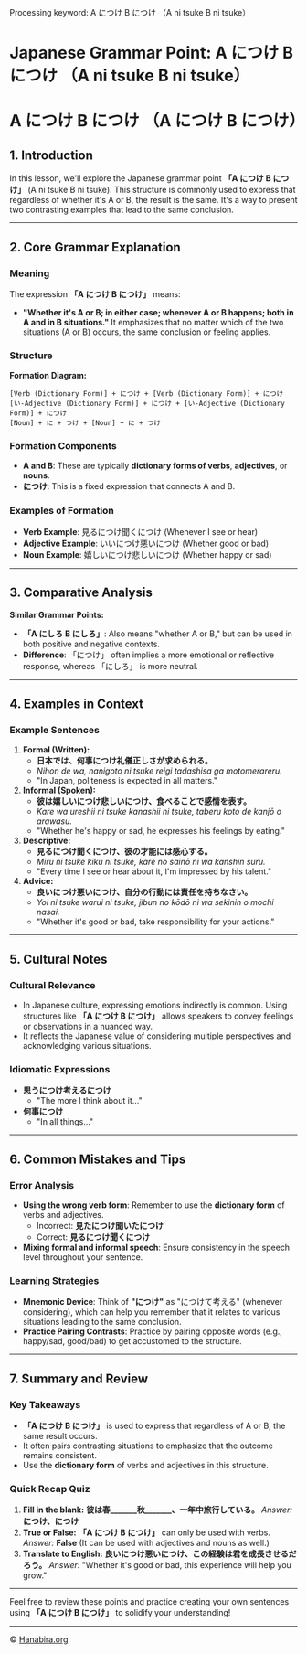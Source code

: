 Processing keyword: A につけ B につけ （A ni tsuke B ni tsuke）
# Japanese Grammar Point: A につけ B につけ （A ni tsuke B ni tsuke）
# A につけ B につけ （A につけ B につけ）
## 1. Introduction
In this lesson, we'll explore the Japanese grammar point **「A につけ B につけ」** (A ni tsuke B ni tsuke). This structure is commonly used to express that regardless of whether it's A or B, the result is the same. It's a way to present two contrasting examples that lead to the same conclusion.

---
## 2. Core Grammar Explanation
### Meaning
The expression **「A につけ B につけ」** means:
- **"Whether it's A or B; in either case; whenever A or B happens; both in A and in B situations."**
It emphasizes that no matter which of the two situations (A or B) occurs, the same conclusion or feeling applies.
### Structure
**Formation Diagram:**
```
[Verb (Dictionary Form)] + につけ + [Verb (Dictionary Form)] + につけ
[い-Adjective (Dictionary Form)] + につけ + [い-Adjective (Dictionary Form)] + につけ
[Noun] + に + つけ + [Noun] + に + つけ
```
### Formation Components
- **A and B**: These are typically **dictionary forms of verbs**, **adjectives**, or **nouns**.
- **につけ**: This is a fixed expression that connects A and B.
### Examples of Formation
- **Verb Example**: 見るにつけ聞くにつけ (Whenever I see or hear)
- **Adjective Example**: いいにつけ悪いにつけ (Whether good or bad)
- **Noun Example**: 嬉しいにつけ悲しいにつけ (Whether happy or sad)
---
## 3. Comparative Analysis
**Similar Grammar Points:**
- **「A にしろ B にしろ」**: Also means "whether A or B," but can be used in both positive and negative contexts.
- **Difference**: 「につけ」 often implies a more emotional or reflective response, whereas 「にしろ」 is more neutral.
---
## 4. Examples in Context
### Example Sentences
1. **Formal (Written):**
   - **日本では、何事につけ礼儀正しさが求められる。**
   - *Nihon de wa, nanigoto ni tsuke reigi tadashisa ga motomerareru.*
   - "In Japan, politeness is expected in all matters."
2. **Informal (Spoken):**
   - **彼は嬉しいにつけ悲しいにつけ、食べることで感情を表す。**
   - *Kare wa ureshii ni tsuke kanashii ni tsuke, taberu koto de kanjō o arawasu.*
   - "Whether he's happy or sad, he expresses his feelings by eating."
3. **Descriptive:**
   - **見るにつけ聞くにつけ、彼の才能には感心する。**
   - *Miru ni tsuke kiku ni tsuke, kare no sainō ni wa kanshin suru.*
   - "Every time I see or hear about it, I'm impressed by his talent."
4. **Advice:**
   - **良いにつけ悪いにつけ、自分の行動には責任を持ちなさい。**
   - *Yoi ni tsuke warui ni tsuke, jibun no kōdō ni wa sekinin o mochi nasai.*
   - "Whether it's good or bad, take responsibility for your actions."
---
## 5. Cultural Notes
### Cultural Relevance
- In Japanese culture, expressing emotions indirectly is common. Using structures like **「A につけ B につけ」** allows speakers to convey feelings or observations in a nuanced way.
- It reflects the Japanese value of considering multiple perspectives and acknowledging various situations.
### Idiomatic Expressions
- **思うにつけ考えるにつけ**
  - "The more I think about it..."
- **何事につけ**
  - "In all things..."
---
## 6. Common Mistakes and Tips
### Error Analysis
- **Using the wrong verb form**: Remember to use the **dictionary form** of verbs and adjectives.
  - Incorrect: **見たにつけ聞いたにつけ**
  - Correct: **見るにつけ聞くにつけ**
- **Mixing formal and informal speech**: Ensure consistency in the speech level throughout your sentence.
### Learning Strategies
- **Mnemonic Device**: Think of **"につけ"** as "につけて考える" (whenever considering), which can help you remember that it relates to various situations leading to the same conclusion.
- **Practice Pairing Contrasts**: Practice by pairing opposite words (e.g., happy/sad, good/bad) to get accustomed to the structure.
---
## 7. Summary and Review
### Key Takeaways
- **「A につけ B につけ」** is used to express that regardless of A or B, the same result occurs.
- It often pairs contrasting situations to emphasize that the outcome remains consistent.
- Use the **dictionary form** of verbs and adjectives in this structure.
### Quick Recap Quiz
1. **Fill in the blank:**
   **彼は春_______秋_______、一年中旅行している。**
   *Answer:* **につけ、につけ**
2. **True or False:**
   **「A につけ B につけ」** can only be used with verbs.
   *Answer:* **False** (It can be used with adjectives and nouns as well.)
3. **Translate to English:**
   **良いにつけ悪いにつけ、この経験は君を成長させるだろう。**
   *Answer:* "Whether it's good or bad, this experience will help you grow."
---
Feel free to review these points and practice creating your own sentences using **「A につけ B につけ」** to solidify your understanding!


---

© [Hanabira.org](https://hanabira.org)
